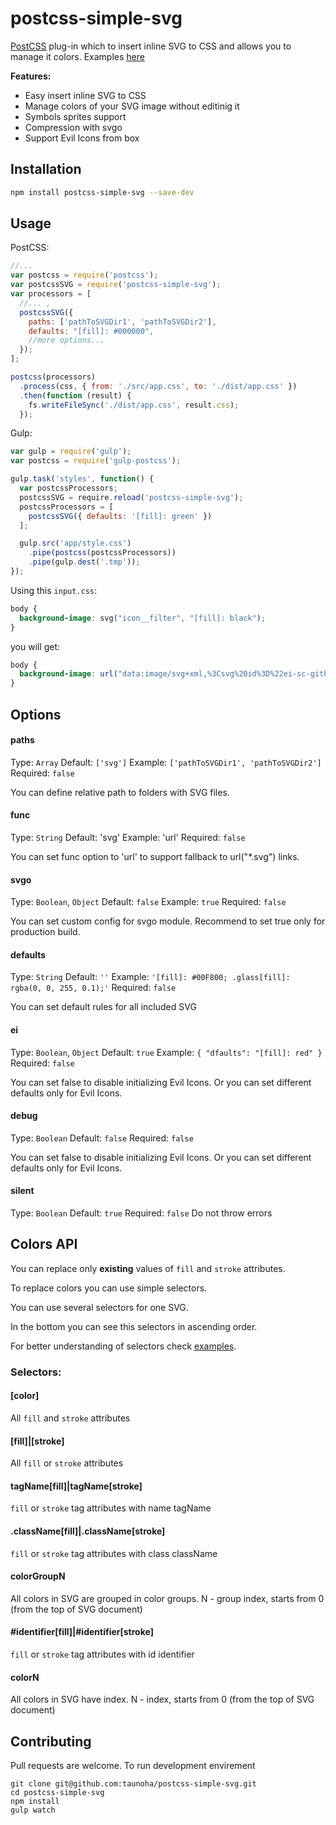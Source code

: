 # postcss-simple-svg
[PostCSS](https://github.com/postcss/postcss) plug-in which to insert inline SVG to CSS and allows you to manage it colors.
Examples [here](https://github.com/taunoha/postcss-simple-svg/tree/master/example)

**Features:**

* Easy insert inline SVG to CSS
* Manage colors of your SVG image without editinig it
* Symbols sprites support
* Compression with svgo
* Support Evil Icons from box

## Installation

```bash
npm install postcss-simple-svg --save-dev
```

## Usage
PostCSS:

```javascript
//...
var postcss = require('postcss');
var postcssSVG = require('postcss-simple-svg');
var processors = [
  //... ,
  postcssSVG({
    paths: ['pathToSVGDir1', 'pathToSVGDir2'],
    defaults: "[fill]: #000000",
    //more options...
  });
];

postcss(processors)
  .process(css, { from: './src/app.css', to: './dist/app.css' })
  .then(function (result) {
    fs.writeFileSync('./dist/app.css', result.css);
  });
```

Gulp:

```javascript
var gulp = require('gulp');
var postcss = require('gulp-postcss');

gulp.task('styles', function() {
  var postcssProcessors;
  postcssSVG = require.reload('postcss-simple-svg');
  postcssProcessors = [
    postcssSVG({ defaults: '[fill]: green' })
  ];

  gulp.src('app/style.css')
    .pipe(postcss(postcssProcessors))
    .pipe(gulp.dest('.tmp'));
});
```

Using this `input.css`:

```css
body {
  background-image: svg("icon__filter", "[fill]: black");
}
```

you will get:

```css
body {
  background-image: url("data:image/svg+xml,%3Csvg%20id%3D%22ei-sc-github-icon%22%20viewBox%3D%220%200%2050%2050%22%20xmlns%3D%22http%3A%2F%2Fwww.w3.org%2F2000%2Fsvg%22%20xmlns%3Axlink%3D%22http%3A%2F%2Fwww.w3.org%2F1999%2Fxlink%22%20style%3D%22fill%3Ablack%3B%22%20height%3D%22100%25%22%20width%3D%22100%25%22%3E%3Cpath%20fill-rule%3D%22evenodd%22%20clip-rule%3D%22evenodd%22%20d%3D%22M25%2010c-8.3%200-15%206.7-15%2015%200%206.6%204.3%2012.2%2010.3%2014.2.8.1%201-.3%201-.7v-2.6c-4.2.9-5.1-2-5.1-2-.7-1.7-1.7-2.2-1.7-2.2-1.4-.9.1-.9.1-.9%201.5.1%202.3%201.5%202.3%201.5%201.3%202.3%203.5%201.6%204.4%201.2.1-1%20.5-1.6%201-2-3.3-.4-6.8-1.7-6.8-7.4%200-1.6.6-3%201.5-4-.2-.4-.7-1.9.1-4%200%200%201.3-.4%204.1%201.5%201.2-.3%202.5-.5%203.8-.5%201.3%200%202.6.2%203.8.5%202.9-1.9%204.1-1.5%204.1-1.5.8%202.1.3%203.6.1%204%201%201%201.5%202.4%201.5%204%200%205.8-3.5%207-6.8%207.4.5.5%201%201.4%201%202.8v4.1c0%20.4.3.9%201%20.7%206-2%2010.2-7.6%2010.2-14.2C40%2016.7%2033.3%2010%2025%2010z%22%2F%3E%3C%2Fsvg%3E");
}
```

## Options
#### paths
Type: `Array` Default: `['svg']` Example: `['pathToSVGDir1', 'pathToSVGDir2']` Required: `false`

You can define relative path to folders with SVG files.

#### func
Type: `String` Default: 'svg' Example: 'url' Required: `false`

You can set func option to 'url' to support fallback to url("*.svg") links.

#### svgo
Type: `Boolean`, `Object` Default: `false` Example: `true` Required: `false`

You can set custom config for svgo module. Recommend to set true only for production build.

#### defaults
Type: `String` Default: `''` Example: `'[fill]: #00F800; .glass[fill]: rgba(0, 0, 255, 0.1);'` Required: `false`

You can set default rules for all included SVG

#### ei
Type: `Boolean`, `Object` Default: `true` Example: `{ "dfaults": "[fill]: red" }` Required: `false`

You can set false to disable initializing Evil Icons. Or you can set different defaults only for Evil Icons.

#### debug
Type: `Boolean` Default: `false` Required: `false`

You can set false to disable initializing Evil Icons. Or you can set different defaults only for Evil Icons.

#### silent
Type: `Boolean` Default: `true` Required: `false`
Do not throw errors

## Colors API
You can replace only **existing** values of `fill` and `stroke` attributes.

To replace colors you can use simple selectors.

You can use several selectors for one SVG.

In the bottom you can see this selectors in ascending order.

For better understanding of selectors check [examples](https://github.com/taunoha/postcss-simple-svg/tree/master/example).

### Selectors:

#### [color]
All `fill` and `stroke` attributes
#### [fill]|[stroke]
All `fill` or `stroke` attributes
#### tagName[fill]|tagName[stroke]
`fill` or `stroke` tag attributes with name tagName
#### .className[fill]|.className[stroke]
`fill` or `stroke` tag attributes with class className
#### colorGroupN
All colors in SVG are grouped in color groups. N - group index, starts from 0 (from the top of SVG document)
#### \#identifier[fill]|\#identifier[stroke]
`fill` or `stroke` tag attributes with id identifier
#### colorN
All colors in SVG have index. N - index, starts from 0 (from the top of SVG document)

## Contributing
Pull requests are welcome.
To run development envirement

```
git clone git@github.com:taunoha/postcss-simple-svg.git
cd postcss-simple-svg
npm install
gulp watch
```
